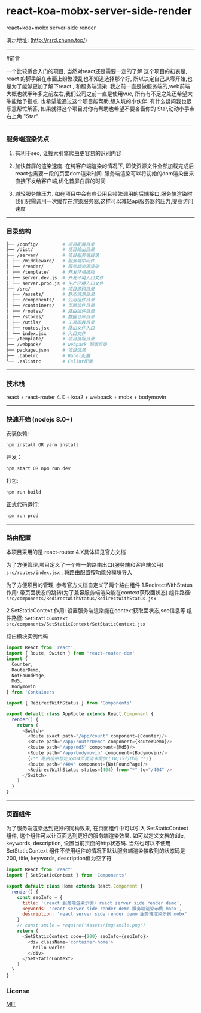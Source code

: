 # react-koa-mobx-server-side-render
react+koa+mobx server-side render

演示地址: (http://rsrd.zhunn.top/)

----------

#前言

一个比较适合入门的项目, 当然对react还是需要一定的了解
这个项目的初衷是, react 的脚手架在市面上纷繁凌乱也不知道选择那个好, 
所以决定自己从零开始,也是为了能够更加了解下react , 和服务端渲染.
我之前一直是做服务端的,web前端大概也就半年多之前左右,我们公司之前一直是使用vue,
所有有不足之处还希望大牛能给予指点.
也希望能通过这个项目能帮助,想入坑的小伙伴.
有什么疑问我也很乐意帮忙解答, 如果就得这个项目对你有帮助也希望不要吝啬你的 Star,动动小手点右上角 "Star"

----------

### 服务端渲染优点

1. 有利于seo, 让搜索引擎爬虫更容易的识别内容

2. 加快首屏的渲染速度.
在纯客户端渲染的情况下, 即使资源文件全部加载完成后react也需要一段的页面dom渲染时间.
服务端渲染可以将初始的dom渲染出来直接下发给客户端,优化首屏白屏的时间

3. 减轻服务端压力.
如在项目中会有些公用且频繁调用的后端接口,服务端渲染时我们只需调用一次缓存在渲染服务器,这样可以减轻api服务器的压力,提高访问速度

----------


### 目录结构

```bash
├── /config/         # 项目配置目录
├── /dist/           # 项目输出目录
├── /server/         # 项目服务端目录
│ ├── /middleware/   # 服务端中间件
│ ├── /render/       # 服务端资源渲染
│ ├── /template/     # 开发环境摸版
│ ├── server.dev.js  # 开发环境入口文件
│ └── server.prod.js # 生产环境入口文件
├── /src/            # 项目源码目录
│ ├── /assets/       # 静态资源目录
│ ├── /components/   # 公用组件目录
│ ├── /containers/   # 页面组件目录
│ ├── /routes/       # 路由组件目录
│ ├── /stores/       # 数据仓库目录
│ ├── /utils/        # 工具函数目录
│ ├── routes.jsx     # 路由文件入口
│ └── index.jsx      # 入口文件
├── /template/       # 项目摸版目录
├── /webpack/        # webpack 配置目录
├── package.json     # 项目信息
├── .babelrc         # Babel配置
└── .eslintrc        # Eslint配置
```

----------

### 技术栈
react + react-router 4.X + koa2 + webpack + mobx + bodymovin

----------

### 快速开始 (nodejs 8.0+)

安装依赖:

```bash
npm install OR yarn install
```

开发：

```bash
npm start OR npm run dev
```

打包:

```bash
npm run build
```

正式代码运行:

```bash
npm run prod
```

----------

### 路由配置
本项目采用的是 react-router 4.X具体详见官方文档

为了方便管理,项目定义了一个唯一的路由出口(服务端和客户端公用) `src/routes/index.jsx` , 将路由配置按功能分模块导入

为了方便项目的管理, 参考官方文档自定义了两个路由组件
1.RedirectWithStatus
作用: 带页面状态的跳转(为了兼容服务端渲染能在context获取面状态)
组件路径:  `src/components/RedirectWithStatus/RedirectWithStatus.jsx`

2.SetStaticContext
作用: 设置服务端渲染能在context获取面状态,seo信息等
组件路径: `SetStaticContext src/components/SetStaticContext/SetStaticContext.jsx`

路由模块实例代码

```js
import React from 'react'
import { Route, Switch } from 'react-router-dom'
import {
  Counter,
  RouterDemo,
  NotFoundPage,
  Md5,
  Bodymovin
} from 'Containers'

import { RedirectWithStatus } from 'Components'

export default class AppRoute extends React.Component {
  render() {
    return (
      <Switch>
        <Route exact path="/app/count" component={Counter}/>
        <Route path="/app/routerDemo" component={RouterDemo}/>
        <Route path="/app/md5" component={Md5}/>
        <Route path="/app/bodymovin" component={Bodymovin}/>
        {/** 路由组中想定义404页面请末尾加上18,19行代码 **/}
        <Route path='/404' component={NotFoundPage}/>
        <RedirectWithStatus status={404} from="*" to="/404" />
      </Switch>
    )
  }
}

```

----------

### 页面组件

为了服务端渲染达到更好的同构效果, 在页面组件中可以引入 SetStaticContext 组件, 这个组件可以让页面达到更好的服务端渲染效果.
如可以定义文档的title, keywords, description, 设置当前页面的http状态码.
当然也可以不使用 SetStaticContext 组件不使用组件的情况下默认服务端渲染接收到的状态码是200, title, keywords, description值为空字符

```js
import React from 'react'
import { SetStaticContext } from 'Components'

export default class Home extends React.Component {
  render() {
    const seoInfo = {
      title: '(react 服务端渲染示例) react server side render demo',
      keywords: 'react server side render demo 服务端渲染示例 mobx',
      description: 'react server side render demo 服务端渲染示例 mobx'
    }
    // const smile = require('Assets/img/smile.png')
    return (
      <SetStaticContext code={200} seoInfo={seoInfo}>
        <div className='container-home'>
          hello world!
        </div>
      </SetStaticContext>
    )
  }
}

```

### License

[MIT](https://github.com/undefinedZNN/react-koa-mobx-server-side-render/blob/master/LICENSE)